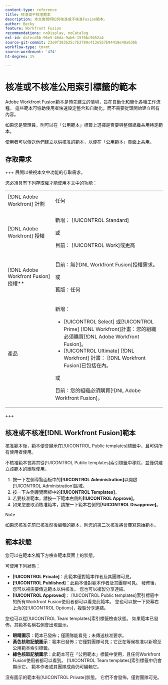 ```yaml
---
content-type: reference
title: 核准或不核准範本
description: 本文會說明如何核准或不核准Fusion範本。
author: Becky
feature: Workfront Fusion
recommendations: noDisplay, noCatalog
exl-id: dafecd8b-96e5-46da-9ab6-15f0bc9b52a4
source-git-commit: 23e9f383b25c7b3789c413e557b94418e48a636b
workflow-type: tm+mt
source-wordcount: '474'
ht-degree: 1%

---
```


# 核准或不核准公用索引標籤的範本

Adobe Workfront Fusion範本是預先建立的情境，旨在自動化和簡化各種工作流程。 這些範本可協助使用者快速設定整合和自動化，而不需要從頭開始建立所有內容。

如果您是管理員，則可以在「公用範本」標籤上選擇是否要與整個組織共用特定範本。

使用者可以傳送他們建立以供核准的範本，以便在「公用範本」頁面上共用。<!--do the have to be requested or can an admin just choose to approve?-->

## 存取需求

+++ 展開以檢視本文中功能的存取需求。

您必須具有下列存取權才能使用本文中的功能：

<table style="table-layout:auto">
  <col>
  <col>
  <tbody>
    <tr>
      <td role="rowheader">[!DNL Adobe Workfront] 計劃</td>
      <td><p>任何</p></td>
    </tr>
    <tr data-mc-conditions="">
      <td role="rowheader">[!DNL Adobe Workfront] 授權</td>
      <td><p>新增： [!UICONTROL Standard]</p><p>或</p><p>目前： [!UICONTROL Work]或更高</p></td>
    </tr>
    <tr>
      <td role="rowheader">[!DNL Adobe Workfront Fusion] 授權**</td>
      <td>
        <p>目前：無[!DNL Workfront Fusion]授權需求。</p>
        <p>或</p>
        <p>舊版：任何</p>
      </td>
    </tr>
    <tr>
      <td role="rowheader">產品</td>
      <td>
        <p>新增：</p>
        <ul>
          <li>[!UICONTROL Select] 或[!UICONTROL Prime] [!DNL Workfront]計畫：您的組織必須購買[!DNL Adobe Workfront Fusion]。</li>
          <li>[!UICONTROL Ultimate] [!DNL Workfront] 計畫： [!DNL Workfront Fusion]已包括在內。</li>
        </ul>
        <p>或</p>
        <p>目前：您的組織必須購買[!DNL Adobe Workfront Fusion]。</p>
      </td>
    </tr>
  </tbody>
</table>

<!--
For more detail about the information in this table, see [Access requirements in Workfront documentation](/help/quicksilver/administration-and-setup/add-users/access-levels-and-object-permissions/access-level-requirements-in-documentation.md). 

For information on [!DNL Adobe Workfront Fusion] licenses, see [[!DNL Adobe Workfront Fusion] licenses](../../workfront-fusion/get-started/license-automation-vs-integration.md).-->

+++

## 核准或不核准[!DNL Workfront Fusion]範本

核准範本後，範本便會顯示在[!UICONTROL Public templates]標籤中，且可供所有使用者使用。

不核准範本會將其從[!UICONTROL Public templates]索引標籤中移除，並僅供建立該範本的團隊使用。

1. 按一下左側導覽面板中的&#x200B;**[!UICONTROL Administration]**&#x200B;以開啟[!UICONTROL Administration]區域。
1. 按一下左側導覽面板中的&#x200B;**[!UICONTROL Templates]**。
1. 若要核准範本，請按一下範本右側的&#x200B;**[!UICONTROL Approve]**。
1. 如果您要取消核准範本，請按一下範本右側的&#x200B;**[!UICONTROL Disapprove]**。

>[!NOTE]
>
>如果您核准先前已核准然後編輯的範本，則您的第二次核准將會覆寫原始範本。


## 範本狀態

您可以在範本名稱下方檢查範本頁面上的狀態。

可使用下列狀態：

* **[!UICONTROL Private]**：此範本僅對範本作者及其團隊可見。
* **[!UICONTROL Published]**：此範本僅對範本作者及其團隊可見。 發佈後，您可以視需要傳送範本以供核准。 您也可以複製分享連結。
* **[!UICONTROL Approved]**： [!UICONTROL Public templates]索引標籤中的所有Workfront Fusion使用者都可以看見此範本。 您也可以按一下熒幕右上角的[!UICONTROL Options]，複製分享連結。

您也可以從[!UICONTROL Team templates]索引標籤檢查狀態。 如果範本已發佈，其範本名稱右側會出現圖示。

* **眼睛圖示**：範本已發佈；僅團隊能看見；未傳送核准要求。
* **黃色核取記號圖示**：範本已發佈；它僅對團隊可見；它正在等候核准以新增至公用範本索引標籤。
* **綠色核取記號圖示**：此範本可在「公用範本」標籤中使用，且任何Workfront Fusion使用者都可以看到。 [!UICONTROL Team templates]索引標籤中仍會顯示它。 範本作者或其團隊成員仍可編輯它。

沒有圖示的範本有[!UICONTROL Private]狀態。 它們不會發佈，僅對團隊可見。


<!--

## Questions about how this works

Editing

1. If an admin edits a template, do they have to publish again? ... Do they have to approve again?
1. What does publishing actually do?
1. Does a user have to submit for approval to share on the Public tab or can admin go through and approve/reject which ones they want? 
1. What is the admin approving? Does a user have to submit it for approval? 



What does "Publishing" mean?
What does "Approving" mean?
If an admin edits a template, do they have to publish again? ... Do they have to approve again?
Does a user have to submit for approval to share on the Public tab or can admin go through and approve/reject which ones they want? 
What is the admin approving? Does a user have to submit it for approval?

-->
